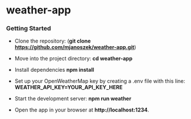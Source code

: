 # weather-app


### Getting Started

- Clone the repository: (**git clone https://github.com/mjanoszek/weather-app.git**)

- Move into the project directory: **cd weather-app**

- Install dependencies **npm install**

- Set up your OpenWeatherMap key by creating a .env file with this line: **WEATHER_API_KEY=YOUR_API_KEY_HERE**

- Start the development server: **npm run weather**

- Open the app in your browser at **http://localhost:1234**.

